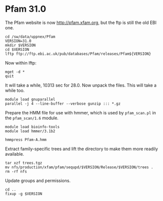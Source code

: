Pfam 31.0
=========

The Pfam website is now <http://pfam.xfam.org>, but the ftp is still the old EBI one.

    cd /sw/data/uppnex/Pfam
    VERSION=31.0
    mkdir $VERSION
    cd $VERSION
    lftp ftp://ftp.ebi.ac.uk/pub/databases/Pfam/releases/Pfam${VERSION}

Now within lftp:

    mget -d *
    quit

It will take a while, 10313 sec for 28.0.  Now unpack the files.  This will
take a while too.

    module load gnuparallel
    parallel -j 4 --line-buffer --verbose gunzip ::: *.gz

Prepare the HMM file for use with hmmer, which is used by `pfam_scan.pl` in
the `pfam_scan/1.6` module.

    module load bioinfo-tools 
    module load hmmer/3.1b2

    hmmpress Pfam-A.hmm

Extract family-specific trees and lift the directory to make them more readily
available.

    tar xzf trees.tgz
    mv nfs/production/xfam/pfam/sequpd/$VERSION/Release/$VERSION/trees .
    rm -rf nfs

Update groups and permissions.

    cd ..
    fixup -g $VERSION

